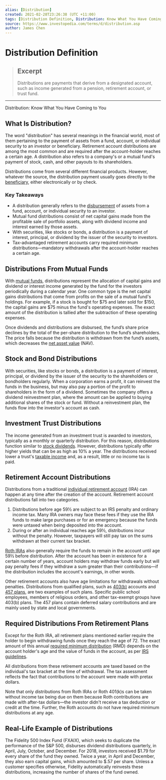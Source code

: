 ```yaml
---
alias: [Distribution]
created: 2021-02-28T23:26:38 (UTC +11:00)
tags: [Distribution Definition, Distribution: Know What You Have Coming to You]
source: https://www.investopedia.com/terms/d/distribution.asp
author: James Chen
---
```


# Distribution Definition

> ## Excerpt
> Distributions are payments that derive from a designated account, such as income generated from a pension, retirement account, or trust fund.

---

Distribution: Know What You Have Coming to You
## What Is Distribution?

The word "distribution" has several meanings in the financial world, most of them pertaining to the payment of assets from a fund, account, or individual security to an investor or beneficiary. Retirement account distributions are among the most common and are required after the account-holder reaches a certain age. A distribution also refers to a company's or a mutual fund's payment of stock, cash, and other payouts to its shareholders.

Distributions come from several different financial products. However, whatever the source, the distribution payment usually goes directly to the [beneficiary](https://www.investopedia.com/terms/b/beneficiary.asp), either electronically or by check.

### Key Takeaways

-   A distribution generally refers to the [disbursement](https://www.investopedia.com/terms/d/disbursement.asp) of assets from a fund, account, or individual security to an investor.
-   Mutual fund distributions consist of net capital gains made from the profitable sale of portfolio assets, along with dividend income and interest earned by those assets.
-   With securities, like stocks or bonds, a distribution is a payment of interest, principal, or dividend by the issuer of the security to investors.
-   Tax-advantaged retirement accounts carry required minimum distributions—mandatory withdrawals after the account-holder reaches a certain age.

## Distributions From Mutual Funds

With [mutual funds,](https://www.investopedia.com/terms/m/mutualfund.asp) distributions represent the allocation of capital gains and dividend or interest income generated by the fund for the investors periodically during a calendar year. One common type is the net capital gains distributions that come from profits on the sale of a mutual fund's holdings. For example, if a stock is bought for $75 and later sold for $150, the capital gains are $75 minus the fund's operating expenses. The exact amount of the distribution is tallied after the subtraction of these operating expenses.

Once dividends and distributions are disbursed, the fund’s share price declines by the total of the per-share distribution to the fund’s shareholders. The price falls because the distribution is withdrawn from the fund’s assets, which decreases the [net asset value](https://www.investopedia.com/terms/n/nav.asp) (NAV).

## Stock and Bond Distributions

With securities, like stocks or bonds, a distribution is a payment of interest, principal, or dividend by the issuer of the security to the shareholders or bondholders regularly. When a corporation earns a profit, it can reinvest the funds in the business, but may also pay a portion of the profit to shareholders in the form of a dividend. Sometimes the company offers a dividend reinvestment plan, where the amount can be applied to buying additional shares of the stock or fund. Without a reinvestment plan, the funds flow into the investor's account as cash.

## Investment Trust Distributions

The income generated from an investment trust is awarded to investors, typically as a monthly or quarterly distribution. For this reason, distributions function similar to [stock dividends](https://www.investopedia.com/terms/s/stockdividend.asp). However, distributions typically offer higher yields that can be as high as 10% a year. The distributions received lower a trust's [taxable income](https://www.investopedia.com/terms/t/taxableincome.asp) and, as a result, little or no income tax is paid.

## Retirement Account Distributions

Distributions from a traditional [individual retirement account](https://www.investopedia.com/terms/i/ira.asp) (IRA) can happen at any time after the creation of the account. Retirement account distributions fall into two categories.

1.  Distributions before age 59½ are subject to an IRS penalty and ordinary income tax. Many IRA owners may face these fees if they use the IRA funds to make large purchases or for an emergency because the funds were untaxed when being deposited into the account.
2.  During or after an individual reaches age 59½, distributions incur without the penalty. However, taxpayers will still pay tax on the sums withdrawn at their current tax bracket.

[Roth IRAs](https://www.investopedia.com/terms/r/rothira.asp) also generally require the funds to remain in the account until age 59½ before distribution. After the account has been in existence for a certain number of years, account holders may withdraw funds early but will pay penalty fees if they withdraw a sum greater than their contributions—if the distribution includes the account's earnings, in other words.

Other retirement accounts also have age limitations for withdrawals without penalties. Distributions from qualified plans, such as [403(b)](https://www.investopedia.com/terms/1/403bplan.asp) accounts and [457 plans](https://www.investopedia.com/terms/1/457plan.asp), are two examples of such plans. Specific public school employees, members of religious orders, and other tax-exempt groups have 403(b) plans. The 457 plans contain deferred salary contributions and are mainly used by state and local governments.

## Required Distributions From Retirement Plans

Except for the Roth IRA, all retirement plans mentioned earlier require the holder to begin withdrawing funds once they reach the age of 72. The exact amount of this annual [required minimum distribution](https://www.investopedia.com/terms/r/requiredminimumdistribution.asp) (RMD) depends on the account holder's age and the value of funds in the account, as per [IRS guidelines](https://www.irs.gov/retirement-plans/retirement-plans-faqs-regarding-required-minimum-distributions).

All distributions from these retirement accounts are taxed based on the individual's tax bracket at the time of withdrawal. The tax assessment reflects the fact that contributions to the account were made with pretax dollars.

Note that only distributions from Roth IRAs or Roth 401(k)s can be taken without income tax being due on them because Roth contributions are made with after-tax dollars—the investor didn't receive a tax deduction or credit at the time. Further, the Roth accounts do not have required minimum distributions at any age.

## Real-Life Example of Distributions

The Fidelity 500 Index Fund (FXAIX), which seeks to duplicate the performance of the S&P 500, disburses dividend distributions quarterly, in April, July, October, and December. For 2018, investors received $1.79 for every share of the fund they owned. Twice a year, in April and December, they also earn capital gains, which amounted to $.57 per share. Unless a customer specifies otherwise, Fidelity automatically reinvests these distributions, increasing the number of shares of the fund owned.
